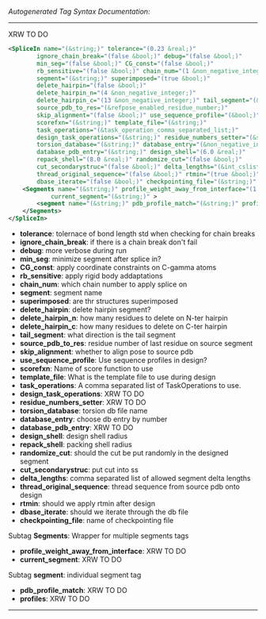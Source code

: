 <!-- THIS IS AN AUTOGENERATED FILE: Don't edit it directly, instead change the schema definition in the code itself. -->

_Autogenerated Tag Syntax Documentation:_

---
XRW TO DO

```xml
<SpliceIn name="(&string;)" tolerance="(0.23 &real;)"
        ignore_chain_break="(false &bool;)" debug="(false &bool;)"
        min_seg="(false &bool;)" CG_const="(false &bool;)"
        rb_sensitive="(false &bool;)" chain_num="(1 &non_negative_integer;)"
        segment="(&string;)" superimposed="(true &bool;)"
        delete_hairpin="(false &bool;)"
        delete_hairpin_n="(4 &non_negative_integer;)"
        delete_hairpin_c="(13 &non_negative_integer;)" tail_segment="(&n_or_c;)"
        source_pdb_to_res="(&refpose_enabled_residue_number;)"
        skip_alignment="(false &bool;)" use_sequence_profile="(&bool;)"
        scorefxn="(&string;)" template_file="(&string;)"
        task_operations="(&task_operation_comma_separated_list;)"
        design_task_operations="(&string;)" residue_numbers_setter="(&string;)"
        torsion_database="(&string;)" database_entry="(&non_negative_integer;)"
        database_pdb_entry="(&string;)" design_shell="(6.0 &real;)"
        repack_shell="(8.0 &real;)" randomize_cut="(false &bool;)"
        cut_secondarystruc="(false &bool;)" delta_lengths="(&int_cslist;)"
        thread_original_sequence="(false &bool;)" rtmin="(true &bool;)"
        dbase_iterate="(false &bool;)" checkpointing_file="(&string;)" >
    <Segments name="(&string;)" profile_weight_away_from_interface="(1.0 &real;)"
            current_segment="(&string;)" >
        <segment name="(&string;)" pdb_profile_match="(&string;)" profiles="(&string;)" />
    </Segments>
</SpliceIn>
```

-   **tolerance**: tolernace of bond length std when checking for chain breaks
-   **ignore_chain_break**: if there is a chain break don't fail
-   **debug**: more verbose during run
-   **min_seg**: minimize segment after splice in?
-   **CG_const**: apply coordinate constraints on C-gamma atoms
-   **rb_sensitive**: apply rigid body addaptations
-   **chain_num**: which chain number to apply splice on
-   **segment**: segment name
-   **superimposed**: are thr structures superimposed
-   **delete_hairpin**: delete hairpin segment?
-   **delete_hairpin_n**: how many residues to delete on N-ter hairpin
-   **delete_hairpin_c**: how many residues to delete on C-ter hairpin
-   **tail_segment**: what direction is the tail segment
-   **source_pdb_to_res**: residue number of last residue on source segment
-   **skip_alignment**: whether to align pose to source pdb
-   **use_sequence_profile**: Use sequence profiles in design?
-   **scorefxn**: Name of score function to use
-   **template_file**: What is the template file to use during design
-   **task_operations**: A comma separated list of TaskOperations to use.
-   **design_task_operations**: XRW TO DO
-   **residue_numbers_setter**: XRW TO DO
-   **torsion_database**: torsion db file name
-   **database_entry**: choose db entry by number
-   **database_pdb_entry**: XRW TO DO
-   **design_shell**: design shell radius
-   **repack_shell**: packing shell radius
-   **randomize_cut**: should the cut be put randomly in the designed segment
-   **cut_secondarystruc**: put cut into ss
-   **delta_lengths**: comma separated list of allowed segment delta lengths
-   **thread_original_sequence**: thread sequence from source pdb onto design
-   **rtmin**: should we apply rtmin after design
-   **dbase_iterate**: should we iterate through the db file
-   **checkpointing_file**: name of checkpointing file


Subtag **Segments**:   Wrapper for multiple segments tags

-   **profile_weight_away_from_interface**: XRW TO DO
-   **current_segment**: XRW TO DO


Subtag **segment**:   individual segment tag

-   **pdb_profile_match**: XRW TO DO
-   **profiles**: XRW TO DO

---
